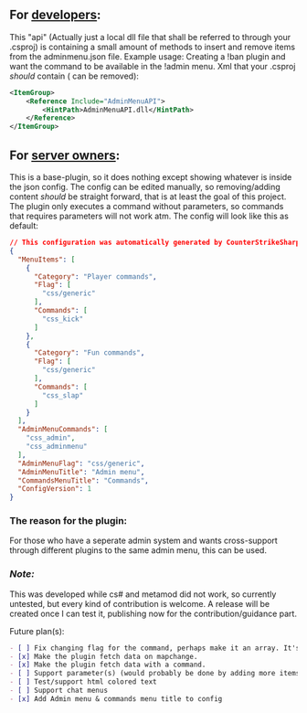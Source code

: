 ## For [developers](https://github.com/WidovV/Plugin-AdminMenu/tree/main/AdminMenuAPI):
This "api" (Actually just a local dll file that shall be referred to through your .csproj) is containing a small amount of methods to insert and remove items from the adminmenu.json file.
Example usage:
Creating a !ban plugin and want the command to be available in the !admin menu.
Xml that your .csproj *should* contain (<itemgroup> can be removed):
```xml
<ItemGroup>
    <Reference Include="AdminMenuAPI">
        <HintPath>AdminMenuAPI.dll</HintPath>
    </Reference>
</ItemGroup>
```

## For [server owners](https://github.com/WidovV/Plugin-AdminMenu):
This is a base-plugin, so it does nothing except showing whatever is inside the json config.
The config can be edited manually, so removing/adding content *should* be straight forward, that is at least the goal of this project.
The plugin only executes a command without parameters, so commands that requires parameters will not work atm.
The config will look like this as default:
```json
// This configuration was automatically generated by CounterStrikeSharp for plugin 'AdminMenu', at 2024/02/20 08:19:44
{
  "MenuItems": [
    {
      "Category": "Player commands",
      "Flag": [
        "css/generic"
      ],
      "Commands": [
        "css_kick"
      ]
    },
    {
      "Category": "Fun commands",
      "Flag": [
        "css/generic"
      ],
      "Commands": [
        "css_slap"
      ]
    }
  ],
  "AdminMenuCommands": [
    "css_admin",
    "css_adminmenu"
  ],
  "AdminMenuFlag": "css/generic",
  "AdminMenuTitle": "Admin menu",
  "CommandsMenuTitle": "Commands",
  "ConfigVersion": 1
}
```
### The reason for the plugin:
For those who have a seperate admin system and wants cross-support through different plugins to the same admin menu, this can be used.

### *Note:*
This was developed while cs# and metamod did not work, so currently untested, but every kind of contribution is welcome.
A release will be created once I can test it, publishing now for the contribution/guidance part.

Future plan(s):
```markdown
- [ ] Fix changing flag for the command, perhaps make it an array. It's currently hardcoded but still has the option in the config.
- [x] Make the plugin fetch data on mapchange.
- [x] Make the plugin fetch data with a command.
- [ ] Support parameter(s) (would probably be done by adding more items to the config)
- [ ] Test/support html colored text
- [ ] Support chat menus
- [x] Add Admin menu & commands menu title to config 
```
